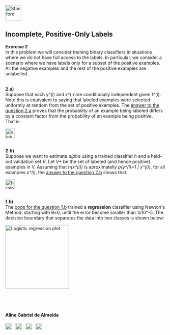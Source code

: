 <a href="https://i.dlpng.com/static/png/498606_preview.png"><img src="https://i.dlpng.com/static/png/498606_preview.png" title="Stanford" alt="Stanford" height="50"></a>

## Incomplete, Positive-Only Labels  
  
**Exercise 2**  
In this problem we will consider training binary classifiers in situations where we do not have full access to the labels. In particular, we consider a scenario where we have labels only for a subset of the positive examples. All the negative examples
and the rest of the positive examples are unlabelled.  

&nbsp;  
**2.a)**  
Suppose that each y^(i) and x^(i) are conditionally independent given t^(i). Note this is equivalent to saying that labeled examples were selected uniformly at random
from the set of positive examples. The [answer to the question 2.a](https://github.com/AlmeidaAlin3/MachineLearning/blob/master/ProblemSet1/Exercise2/ex2_a.md) proves that the probability of an example being labeled differs by a constant factor from the probability of an example being positive.  
That is:

<a href="https://github.com/AlmeidaAlin3/MachineLearning/blob/master/ProblemSet1/Exercise2/img/alpha.png"><img src="https://github.com/AlmeidaAlin3/MachineLearning/blob/master/ProblemSet1/Exercise2/img/alpha.png" title="alpha" alt="alpha" height="30"></a>

&nbsp;  
**2.b)**  
Suppose we want to estimate *alpha* using a trained classifier *h* and a held-out validation set *V*. Let *V+* be the set of labeled (and hence positive) examples in V. Assuming that *h(x^(i))* is aproximatelly *p(y^(i)=1 | x^(i))*, for all examples *x^(i)*, the [answer to the question 2.b](https://github.com/AlmeidaAlin3/MachineLearning/blob/master/ProblemSet1/Exercise2/ex2_a.md) shows that: 

<a href="https://github.com/AlmeidaAlin3/MachineLearning/blob/master/ProblemSet1/Exercise2/img/h_alpha.png"><img src="https://github.com/AlmeidaAlin3/MachineLearning/blob/master/ProblemSet1/Exercise2/img/h_alpha.png" title="h(alpha)" alt="h(alpha)" height="30"></a>


&nbsp;  
**1.b)**  
The [code for the question 1.b](https://github.com/AlmeidaAlin3/MachineLearning/blob/master/ProblemSet1/Exercise1/ex1_b.ipynb) trained a **regression** classifier using Newton's Method, starting with θ=0, until the error become smaller than 1x10^-5. The decision boundary that separates the data into two classes is shown below:  

<a href="https://github.com/AlmeidaAlin3/MachineLearning/blob/master/ProblemSet1/Exercise1/img/1b_plot.png"><img src="https://github.com/AlmeidaAlin3/MachineLearning/blob/master/ProblemSet1/Exercise1/img/1b_plot.png" title="Logistic regression plot" alt="Logistic regression plot" height="200"></a>


&nbsp;  
---

#### Aline Gabriel de Almeida  
<a href="https://www.linkedin.com/in/alinegalmeida/"><img src="https://cdn3.iconfinder.com/data/icons/logos-and-brands-adobe/512/201_Linkedin-512.png" title="Linkedin: alinegalmeida" alt="https://www.linkedin.com/in/alinegalmeida/" height="20"></a>
&nbsp; <a href="https://www.kaggle.com/almeidaalin3"><img src="https://cdn3.iconfinder.com/data/icons/logos-and-brands-adobe/512/189_Kaggle-512.png" title="Kaggle: almeidaalin3" alt="https://www.kaggle.com/almeidaalin3" height="20"></a>
&nbsp; <a href="mailto:aline.gabriel.almeida@gmail.com"><img src="https://cdn3.iconfinder.com/data/icons/logos-and-brands-adobe/512/147_Gmail-512.png" title="aline.gabriel.almeida@gmail.com" alt="aline.gabriel.almeida@gmail.com" height="20"></a>
&nbsp; <a href="https://github.com/AlmeidaAlin3/"><img src="https://cdn3.iconfinder.com/data/icons/logos-and-brands-adobe/512/142_Github-512.png" title="Github: AlmeidaAlin3" alt="https://github.com/AlmeidaAlin3/" height="20"></a> 
